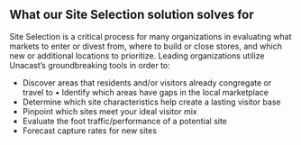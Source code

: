 ## What our Site Selection solution solves for
Site Selection is a critical process for many organizations in evaluating what markets to enter or divest from, where to build or close stores, and which new or additional locations to prioritize. Leading organizations utilize Unacast’s groundbreaking tools in order to:
- Discover areas that residents and/or visitors already congregate or travel to • Identify which areas have gaps in the local marketplace
- Determine which site characteristics help create a lasting visitor base
- Pinpoint which sites meet your ideal visitor mix
- Evaluate the foot traffic/performance of a potential site 
- Forecast capture rates for new sites
